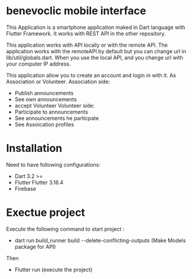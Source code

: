 # benevoclic mobile interface

This Application is a smartphone application maked in Dart language with Flutter Framework.
It works with REST API in the other repository.

This application works with API locally or with the remote API.
The application works with the remoteAPI by default but you can change url in lib/util/globals.dart.
When you use the local API, and you change url with your computer IP address.
 

This application allow you to create an account and login in with it. As Association or Volunteer.
Association side:
  - Publish announcements
  - See own announcements
  - accept Volunteer
Volunteer side:
  - Participate to announcements
  - See announcements he particpate
  - See Assoication profiles

# Installation

Need to have following configurations:
- Dart  3.2 >=
- Flutter Flutter 3.16.4
- Firebase

# Exectue project

Execute the following command to start project : 
- dart run build_runner build --delete-conflicting-outputs  (Make Models package for API)

Then 
- Flutter run  (execute the project)
